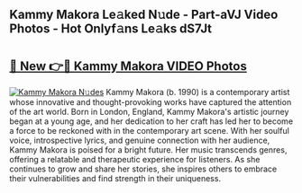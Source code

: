 ## Kammy Makora Le𝚊ked N𝚞de - Part-aVJ Video Photos - Hot Onlyf𝚊ns Le𝚊ks dS7Jt

# <h2><a href="http://ab79770.deff.icu/?id=Kammy+Makora">🔗 New 👉🔴 Kammy Makora VIDEO Photos</a></h2>

[![Kammy Makora N𝚞des](https://i.imgur.com/rIISA9y.gif)](http://ab79770.deff.icu/?id=Kammy+Makora)
Kammy Makora (b. 1990) is a contemporary artist whose innovative and thought-provoking works have captured the attention of the art world. Born in London, England, Kammy Makora's artistic journey began at a young age, and her dedication to her craft has led her to become a force to be reckoned with in the contemporary art scene. With her soulful voice, introspective lyrics, and genuine connection with her audience, Kammy Makora is poised for a bright future. Her music transcends genres, offering a relatable and therapeutic experience for listeners. As she continues to grow and share her stories, she inspires others to embrace their vulnerabilities and find strength in their uniqueness.
